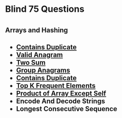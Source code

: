 <h1>Blind 75 Questions<h1>

<h2>Arrays and Hashing<h2>
<ul>
  <li><a href="https://github.com/huanyich/Leetcode/tree/main/Blind75/217.%20Contains%20Duplicate">Contains Duplicate<a></li>
  <li><a href="https://github.com/huanyich/Leetcode/tree/main/Blind75/242.%20Valid%20Anagram">Valid Anagram<a></li>
  <li><a href="https://github.com/huanyich/Leetcode/tree/main/Blind75/1.%20Two%20Sum">Two Sum</a></li>
  <li><a href="https://github.com/huanyich/Leetcode/tree/main/Blind75/49.%20Group%20Anagrams">Group Anagrams</a></li>
  <li><a href="https://github.com/huanyich/Leetcode/tree/main/Blind75/217.%20Contains%20Duplicate">Contains Duplicate</a></li>
  <li><a href="https://github.com/huanyich/Leetcode/tree/main/Blind75/347.%20Top%20K%20Frequent%20Elements">Top K Frequent Elements</a></li>
  <li><a href="https://github.com/huanyich/Leetcode/tree/main/Blind75/238.%20Product%20of%20Array%20Except%20Self">Product of Array Except Self</a></li>
  <li>Encode And Decode Strings</li>
  <li>Longest Consecutive Sequence</li>
</ul>

    


